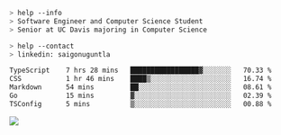 ```bash
> help --info
> Software Engineer and Computer Science Student
> Senior at UC Davis majoring in Computer Science
```

```bash
> help --contact
> linkedin: saigonuguntla
```

<!--START_SECTION:waka-->

```txt
TypeScript    7 hrs 28 mins   █████████████████▓░░░░░░░   70.33 %
CSS           1 hr 46 mins    ████▒░░░░░░░░░░░░░░░░░░░░   16.74 %
Markdown      54 mins         ██░░░░░░░░░░░░░░░░░░░░░░░   08.61 %
Go            15 mins         ▓░░░░░░░░░░░░░░░░░░░░░░░░   02.39 %
TSConfig      5 mins          ▒░░░░░░░░░░░░░░░░░░░░░░░░   00.88 %
```

<!--END_SECTION:waka-->

![](https://komarev.com/ghpvc/?username=saigonu&color=6A8AFF)
